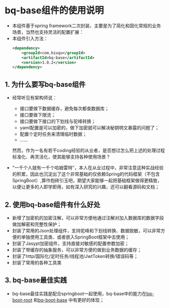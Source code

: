 # bq-base组件的使用说明
- 本组件基于spring framework二次封装，主要是为了简化和固化常规的业务场景，当然也支持灵活的配置扩展：
- 本组件引入方法：
    ```xml
    <dependency>
        <groupId>com.biuqu</groupId>
        <artifactId>bq-base</artifactId>
        <version>1.0.2</version>
    </dependency>
    ```

## 1. 为什么要写bq-base组件

- 经常听见有架构师说：
  - 接口要做下数据缓存，避免每次都查数据库；
  - 接口要做下限流；
  - 接口要做下接口的下划线与驼峰转换；
  - yaml配置是可以加密的，做下加密就可以解决秘钥明文暴露的问题了；
  - 配置个定时任务来清理临时数据；
  - ……
  
  然而，作为一名有若干coding经验的从业者，是否想过怎么把上述的处理过程标准化、再灵活化，使其能够支持各种使用场景？
  
- "一千个人就有一千个哈姆雷特"，本人在从业过程中，非常注意这种实战经验的积累，因此也沉淀出了这个非常基础的仅依赖Spring的代码框架（不包含SpringBoot）,算作抱砖引玉吧，期望大家能够一起把基础框架做得更精致，以便让更多的人即学即用，如有深入研究的兴趣，还可以翻看源码和文档；

## 2. 使用bq-base组件有什么好处

- 新增了加密机的加密注解，可以非常方便地通过注解对加入数据库的数据字段做加解密和完整性保护；
- 封装了常用的Json处理组件，支持驼峰和下划线转换、数据脱敏，可以非常方便的单独使用工具类、或者嵌入SpringBoot框架中去使用；
- 封装了Jasypt加密组件，支持直接对敏感的配置参数加密；
- 封装了带缓存的抽象服务，可以非常方便的做到业务数据的缓存；
- 封装了http/国际化/定时任务/线程池/JwtToken转换/错误码等；
- 封装了常用的各种工具类

## 3. bq-base最佳实践
- bq-base最佳实践是配合springboot一起使用，bq-base中的能力在[bq-boot-root](https://github.com/woollay/bq-boot-root) 和[bq-boot-base](https://github.com/woollay/bq-boot-base) 
中有更好的体现；


